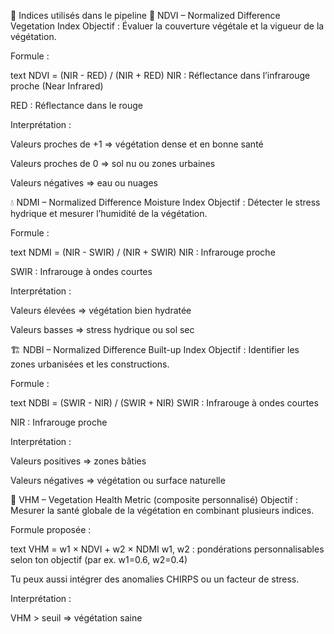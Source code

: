 🌱 Indices utilisés dans le pipeline
🌿 NDVI – Normalized Difference Vegetation Index
Objectif : Évaluer la couverture végétale et la vigueur de la végétation.

Formule :

text
NDVI = (NIR - RED) / (NIR + RED)
NIR : Réflectance dans l’infrarouge proche (Near Infrared)

RED : Réflectance dans le rouge

Interprétation :

Valeurs proches de +1 ⇒ végétation dense et en bonne santé

Valeurs proches de 0 ⇒ sol nu ou zones urbaines

Valeurs négatives ⇒ eau ou nuages

💧 NDMI – Normalized Difference Moisture Index
Objectif : Détecter le stress hydrique et mesurer l’humidité de la végétation.

Formule :

text
NDMI = (NIR - SWIR) / (NIR + SWIR)
NIR : Infrarouge proche

SWIR : Infrarouge à ondes courtes

Interprétation :

Valeurs élevées ⇒ végétation bien hydratée

Valeurs basses ⇒ stress hydrique ou sol sec

🏗️ NDBI – Normalized Difference Built-up Index
Objectif : Identifier les zones urbanisées et les constructions.

Formule :

text
NDBI = (SWIR - NIR) / (SWIR + NIR)
SWIR : Infrarouge à ondes courtes

NIR : Infrarouge proche

Interprétation :

Valeurs positives ⇒ zones bâties

Valeurs négatives ⇒ végétation ou surface naturelle

🌾 VHM – Vegetation Health Metric (composite personnalisé)
Objectif : Mesurer la santé globale de la végétation en combinant plusieurs indices.

Formule proposée :

text
VHM = w1 × NDVI + w2 × NDMI
w1, w2 : pondérations personnalisables selon ton objectif (par ex. w1=0.6, w2=0.4)

Tu peux aussi intégrer des anomalies CHIRPS ou un facteur de stress.

Interprétation :

VHM > seuil ⇒ végétation saine

